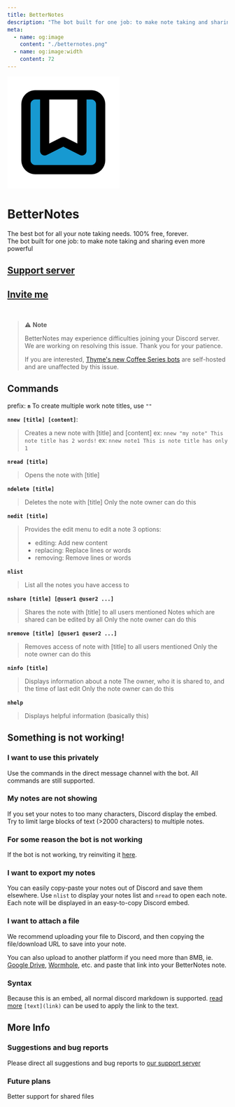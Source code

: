 ```yaml
---
title: BetterNotes
description: "The bot built for one job: to make note taking and sharing even more powerful"
meta:
  - name: og:image
    content: "./betternotes.png"
  - name: og:image:width
    content: 72
---
```


<img src="./betternotes.png" alt="logo" class="w-24">

# BetterNotes
<div class="text-xl">The best bot for all your note taking needs. 100% free, forever.</div>
The bot built for one job: to make note taking and sharing even more powerful

## [Support server](https://thymedev.github.io/discord)
## [Invite me](https://thymedev.github.io/invite/betternotes)

<br />

> ⚠ **Note**
> 
> BetterNotes may experience difficulties joining your Discord server. We are working on resolving this issue. Thank you for your patience.
>
> If you are interested, [Thyme's new Coffee Series bots](/coffee) are self-hosted and are unaffected by this issue.

## Commands
prefix: **`n`**
To create multiple work note titles, use `""`

**`nnew [title] [content]`**: 
> Creates a new note with [title] and [content]
> ex: `nnew "my note" This note title has 2 words!`
> ex: `nnew note1 This is note title has only 1`

**`nread [title]`**
> Opens the note with [title]

**`ndelete [title]`**
> Deletes the note with [title]
> Only the note owner can do this

**`nedit [title]`**
> Provides the edit menu to edit a note
> 3 options:
> - editing: Add new content
> - replacing: Replace lines or words
> - removing: Remove lines or words 

**`nlist`**
> List all the notes you have access to

**`nshare [title] [@user1 @user2 ...]`**
> Shares the note with [title] to all users mentioned
> Notes which are shared can be edited by all
> Only the note owner can do this

**`nremove [title] [@user1 @user2 ...]`**
> Removes access of note with [title] to all users mentioned
> Only the note owner can do this

**`ninfo [title]`**
> Displays information about a note
> The owner, who it is shared to, and the time of last edit
> Only the note owner can do this

**`nhelp`**
> Displays helpful information (basically this)

## Something is not working!

### I want to use this privately
Use the commands in the direct message channel with the bot. All commands are still supported.

### My notes are not showing
If you set your notes to too many characters, Discord display the embed.
Try to limit large blocks of text (>2000 characters) to multiple notes.

### For some reason the bot is not working
If the bot is not working, try reinviting it [here](https://thymedev.github.io/invite/betternotes).

### I want to export my notes
You can easily copy-paste your notes out of Discord and save them elsewhere. Use `nlist` to display your notes list and `nread` to open each note. Each note will be displayed in an easy-to-copy Discord embed.

### I want to attach a file
We recommend uploading your file to Discord, and then copying the file/download URL to save into your note.

You can also upload to another platform if you need more than 8MB, ie. [Google Drive](https://drive.google.com), [Wormhole](https://wormhole.app/), etc. and paste that link into your BetterNotes note.

### Syntax
Because this is an embed, all normal discord markdown is supported. [read more](https://support.discord.com/hc/en-us/articles/210298617-Markdown-Text-101-Chat-Formatting-Bold-Italic-Underline-)
`[text](link)` can be used to apply the link to the text.

## More Info
### Suggestions and bug reports
Please direct all suggestions and bug reports to [our support server](https://thymedev.github.io/discord)

### Future plans
Better support for shared files
